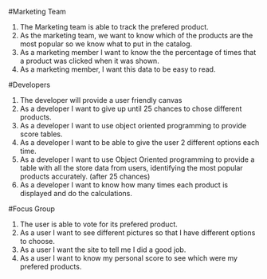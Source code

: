 #Marketing Team

1. The Marketing team is able to track the prefered product.
2. As the marketing team, we want to know which of the products are the most popular so we know what to put in the catalog.
3. As a marketing member I want to know the the percentage of times that a product was clicked when it was shown.
4. As a marketing member, I want this data to be easy to read.

#Developers

1. The developer will provide a user friendly canvas
3. As a developer I want to give up until 25 chances to chose different products.
3. As a developer I want to use object oriented programming to provide score tables.
4. As a developer I want to be able to give the user 2 different options each time.
5. As a developer I want to use Object Oriented programming to provide a table with all the store data from users, identifying the most popular products accurately. (after 25 chances)
6. As a developer I want to know how many times each product is displayed and do the calculations.

#Focus Group

1. The user is able to vote for its prefered product.
2. As a user I want to see different pictures so that I have different options to choose.
3. As a user I want the site to tell me I did a good job.
4. As a user I want to know my personal score to see which were my prefered products.


